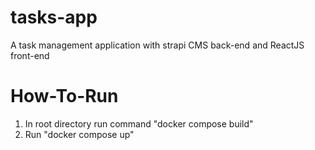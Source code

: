 # tasks-app
A task management application with strapi CMS back-end and ReactJS front-end 

# How-To-Run
1. In root directory run command "docker compose build"
2. Run "docker compose up"
